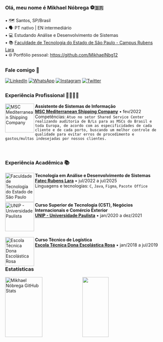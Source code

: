 ### Olá, meu nome é Mikhael Nóbrega ⚽🇧🇷
• 🗺️ Santos, SP/Brasil
<br>
• 🗣️ PT nativo | EN intermediário
<br>
• 💻 Estudando Análise e Desenvolvimento de Sistemas
<br>
• 📚 [Faculdade de Tecnologia do Estado de São Paulo - Campus Rubens Lara](https://fatecrl.edu.br/)
<br>
• 🌐 Portfólio pessoal: https://github.com/MikhaelNbg12

##

### Fale comigo 📲
<a href = "https://www.linkedin.com/in/mikhael-nobrega/"><img alt="LinkedIn" src="https://img.shields.io/badge/LinkedIn-0077B5?style=for-the-badge&logo=linkedin&logoColor=white"></a>
<a href = "https://wa.me/+5513991038324"><img alt="WhatsApp" src="https://img.shields.io/badge/WhatsApp-25D366?style=for-the-badge&logo=whatsapp&logoColor=white"></a>
<a href = "https://www.instagram.com/m.nobrega_/#"><img alt="Instagram" src="https://img.shields.io/badge/Instagram-E4405F?style=for-the-badge&logo=instagram&logoColor=white"></a>
<a href = "https://twitter.com/mikhaelzin12"><img alt="Twitter" src="https://img.shields.io/badge/Twitter-1DA1F2?style=for-the-badge&logo=twitter&logoColor=white"></a>

##

### Experiência Profissional 🧑🏻‍💼💼
[<img align="left" width="94px" alt="MSC Mediterranean Shipping Company" src="https://github.com/MikhaelNbg12/MikhaelNbg12/assets/129698581/c72f56aa-fa75-4781-bf4e-f51a3bb6d464"/>](https://www.msc.com)
**Assistente de Sistemas de Informação** \
[**MSC Mediterranean Shipping Company**](https://www.msc.com) • fev/2022 \
Competências: `Atuo no setor Shared Service Center realizando auditoria de B/Ls para as MSCs do Brasil e toda Europa, de acordo com as especificidades de cada cliente e de cada porto, buscando um melhor controle de qualidade para evitar erros de procedimento e gastos/multas indesejadas por nossos clientes.`

<br>

##

### Experiência Acadêmica 📚

[<img align="left" height="94px" alt="Faculdade de Tecnologia do Estado de São Paulo" src="https://fatecrl.edu.br/static/img/logo-fatec.png"/>](https://fatecrl.edu.br/)
**Tecnologia em Análise e Desenvolvimento de Sistemas** \
[**Fatec Rubens Lara**](https://fatecrl.edu.br/) • jul/2022 a jul/2025 \
Linguagens e tecnologias: `C`, `Java`, `Figma`, `Pacote Office`

<br>

[<img align="left" height="94px" alt="UNIP - Universidade Paulista" src="https://github.com/MikhaelNbg12/MikhaelNbg12/assets/129698581/c9a1974a-f95f-4aaf-81fa-8843b38554fd"/>](https://www.unip.br)
**Curso Superior de Tecnologia (CST), Negócios Internacionais e Comércio Exterior** \
[**UNIP - Universidade Paulista**](https://www.unip.br) • jan/2020 a dez/2021 

<br>
<br>

[<img align="left" height="94px" alt="Escola Técnica Dona Escolástica Rosa" src="https://github.com/MikhaelNbg12/MikhaelNbg12/assets/129698581/43b7d190-4ba4-4f95-93b9-ca1c555e35ed"/>](https://www.cps.sp.gov.br/etecs/etec-dona-escolastica-rosa/)
**Curso Técnico de Logística** \
[**Escola Técnica Dona Escolástica Rosa**](https://www.cps.sp.gov.br/etecs/etec-dona-escolastica-rosa/) • jan/2018 a jul/2019 

<br>

##

### Estatísticas
<div align-items="center">
<img width="49%" height="195px" src="https://github-readme-stats.vercel.app/api?username=MikhaelNbg12&show_icons=true&locale=en&count_private=true&hide_border=true&title_color=25f776&icon_color=25b1f7&text_color=c9d1d9&bg_color=0d1117&hide_title=true" alt="Mikhael Nóbrega GitHub Stats"/>
<img width="41%" height="195px" src="https://github-readme-stats-sigma-five.vercel.app/api/top-langs/?username=MikhaelNbg12&layout=compact&hide_border=true&title_color=25f776&text_color=c9d1d9&bg_color=0d1117"/>
</div>
